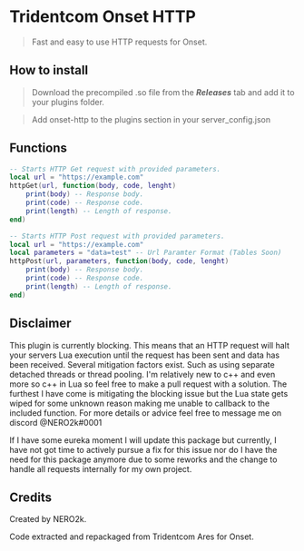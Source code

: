 # Tridentcom Onset HTTP
> Fast and easy to use HTTP requests for Onset.
## How to install

> Download the precompiled .so file from the ***Releases*** tab and add it to your
 plugins folder.
 
 > Add onset-http to the plugins section in your server_config.json
## Functions

```lua
-- Starts HTTP Get request with provided parameters.
local url = "https://example.com"
httpGet(url, function(body, code, lenght)
	print(body) -- Response body.
	print(code) -- Response code.
	print(length) -- Length of response.
end)
```

```lua
-- Starts HTTP Post request with provided parameters.
local url = "https://example.com"
local parameters = "data=test" -- Url Paramter Format (Tables Soon)
httpPost(url, parameters, function(body, code, lenght)
	print(body) -- Response body.
	print(code) -- Response code.
	print(length) -- Length of response.
end)
```

## Disclaimer
This plugin is currently blocking. This means that an HTTP request will halt your servers Lua execution until the request has been sent and data has been received. Several mitigation factors exist. Such as using separate detached threads or thread pooling. I'm relatively new to c++ and even more so c++ in Lua so feel free to make a pull request with a solution. The furthest I have come is mitigating the blocking issue but the Lua state gets wiped for some unknown reason making me unable to callback to the included function. For more details or advice feel free to message me on discord @NERO2k#0001

If I have some eureka moment I will update this package but currently, I have not got time to actively pursue a fix for this issue nor do I have the need for this package anymore due to some reworks and the change to handle all requests internally for my own project.

## Credits
Created by NERO2k.

Code extracted and repackaged from Tridentcom Ares for Onset.
